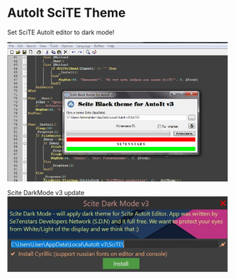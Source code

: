 # AutoIt SciTE Theme

Set SciTE AutoIt editor to dark mode!

![alt text](https://github.com/Se7enstars/AutoIt-SciTE-Theme/blob/master/screenshot.png)

Scite DarkMode v3 update
![alt text](https://github.com/Se7enstars/AutoIt-SciTE-Theme/blob/master/Scite%20Autoit%20Dark%20Night.jpg)
